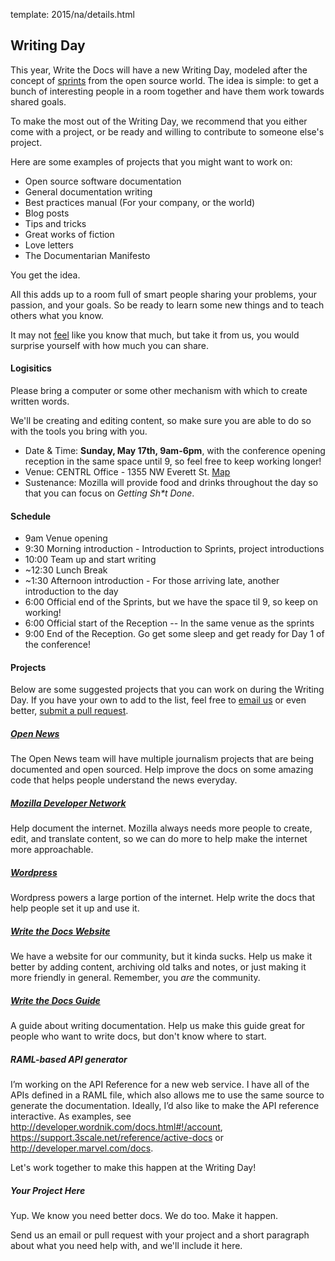 template: 2015/na/details.html

## Writing Day

This year, Write the Docs will have a new Writing Day, modeled after the concept of [sprints](http://en.wikipedia.org/wiki/Sprint_%28software_development%29) from the open source world. The idea is simple: to get a bunch of interesting people in a room together and have them work towards shared goals.

To make the most out of the Writing Day, we recommend that you either come with a project, or be ready and willing to contribute to someone else's project.

Here are some examples of projects that you might want to work on:

* Open source software documentation
* General documentation writing
* Best practices manual (For your company, or the world)
* Blog posts 
* Tips and tricks 
* Great works of fiction 
* Love letters
* The Documentarian Manifesto

You get the idea.

All this adds up to a room full of smart people sharing your problems, your passion, and your goals.
So be ready to learn some new things and to teach others what you know.

It may not [feel](http://en.wikipedia.org/wiki/Impostor_syndrome) like you know that much, but take it from us, you would surprise yourself with how much you can share.

#### Logisitics

Please bring a computer or some other mechanism with which to create written words.

We'll be creating and editing content, so make sure you are able to do so with the tools you bring with you.

-   Date & Time: **Sunday, May 17th, 9am-6pm**, with the conference opening reception in the same space until 9, so feel free to keep working longer!
-   Venue: CENTRL Office - 1355 NW Everett St. [Map](https://goo.gl/maps/xljmU)
-   Sustenance: Mozilla will provide food and drinks throughout the day so that you can focus on *Getting Sh\*t Done*.

#### Schedule


* 9am       Venue opening
* 9:30      Morning introduction - Introduction to Sprints, project introductions
* 10:00     Team up and start writing
* ~12:30    Lunch Break
* ~1:30     Afternoon introduction - For those arriving late, another introduction to the day
* 6:00      Official end of the Sprints, but we have the space til 9, so keep on working!
* 6:00      Official start of the Reception -- In the same venue as the sprints
* 9:00      End of the Reception. Go get some sleep and get ready for Day 1 of the conference!


#### Projects

Below are some suggested projects that you can work on during the Writing Day.
If you have your own to add to the list, feel free to [email us](mailto:conf@writethedocs.org) or even better, [submit a pull request](https://github.com/writethedocs/www/blob/master/docs/conf/na/2015/writing-day.md).

##### [Open News](http://opennews.org/blog/code-convening-wtd/) 

The Open News team will have multiple journalism projects that are being documented and open sourced.
Help improve the docs on some amazing code that helps people understand the news everyday.

##### [Mozilla Developer Network](https://developer.mozilla.org/en-US/) 

Help document the internet. Mozilla always needs more people to create, edit, and translate content, so we can do more to help make the internet more approachable.

##### [Wordpress](https://wordpress.org/) 

Wordpress powers a large portion of the internet. Help write the docs that help people set it up and use it.

##### [Write the Docs Website](http://www.writethedocs.org)

We have a website for our community, but it kinda sucks. Help us make it better by adding content, archiving old talks and notes, or just making it more friendly in general. Remember, you *are* the community.

##### [Write the Docs Guide](http://docs.writethedocs.org/) 

A guide about writing documentation. Help us make this guide great for people who want to write docs, but don't know where to start.

##### RAML-based API generator 

I’m working on the API Reference for a new web service. I have all of the APIs defined in a RAML file, which also allows me to use the same source to generate the documentation. Ideally, I’d also like to make the API reference interactive.  As examples, see http://developer.wordnik.com/docs.html#!/account, https://support.3scale.net/reference/active-docs or http://developer.marvel.com/docs.

Let's work together to make this happen at the Writing Day!

##### Your Project Here

Yup. We know you need better docs. We do too. Make it happen. 

Send us an email or pull request with your project and a short paragraph about what you need help with, and we'll include it here.
